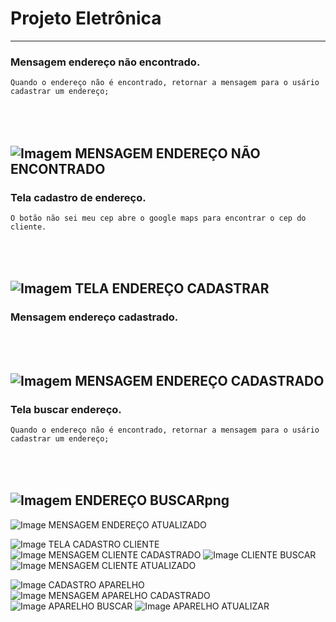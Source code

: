 # Projeto Eletrônica 

-------------------------------------------------------------------------------------------------------
### Mensagem endereço não encontrado.
```text
Quando o endereço não é encontrado, retornar a mensagem para o usário cadastrar um endereço;
```
<br></br>
![Imagem MENSAGEM ENDEREÇO NÃO ENCONTRADO](https://i.ibb.co/pxQnd7x/MENSAGEM-ENDERE-O-N-O-ENCONTRADO.png)
-------------------------------------------------------------------------------------------------------
### Tela cadastro de endereço.
```text
O botão não sei meu cep abre o google maps para encontrar o cep do cliente.
```
<br></br>
![Imagem TELA ENDEREÇO CADASTRAR](https://i.ibb.co/48vfHkD/TELA-ENDERE-O-CADASTRAR.png)
-------------------------------------------------------------------------------------------------------
### Mensagem endereço cadastrado.
<br></br>
![Imagem MENSAGEM ENDEREÇO CADASTRADO](https://i.ibb.co/sCPj5jX/MENSAGEM-ENDERE-O-CADASTRADO.png)
-------------------------------------------------------------------------------------------------------
### Tela buscar endereço.
```text
Quando o endereço não é encontrado, retornar a mensagem para o usário cadastrar um endereço;
```
<br></br>
![Imagem ENDEREÇO BUSCARpng](https://i.ibb.co/ZNcfspn/TELA-ENDERE-O-BUSCARpng.png)
-------------------------------------------------------------------------------------------------------

















![Image MENSAGEM ENDEREÇO ATUALIZADO](https://i.ibb.co/DD9N50s/MENSAGEM-ENDERE-O-ATUALIZADO.png)

![Image TELA CADASTRO CLIENTE](https://i.ibb.co/xS0Xr9J/TELE-CADASTRO-CLIENTE.png)
![Image MENSAGEM CLIENTE CADASTRADO](https://i.ibb.co/vq1HFsY/MENSAGEM-CLIENTE-CADASTRADO.png)
![Image CLIENTE BUSCAR](https://i.ibb.co/sVNXbQY/TELA-CLIENTE-BUSCARpng.png)
![Image MENSAGEM CLIENTE ATUALIZADO](https://i.ibb.co/RQFK49W/MENSAGEM-CLIENTE-ATUALIZADO.png)


![Image CADASTRO APARELHO](https://i.ibb.co/bWcMp6J/TELA-CADASTRO-APARELHO.png)
![Image MENSAGEM APARELHO CADASTRADO](https://i.ibb.co/N2NmT7W/MENSAGEM-APARELHO-CADASTRADO.png)
![Image APARELHO BUSCAR](https://i.ibb.co/Z1fZ8v8/TELA-APARELHO-BUSCARpng.png)
![Image APARELHO ATUALIZAR](https://i.ibb.co/7G5ksCq/TELE-APARELHO-CLIENTE.png)
